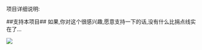 
项目详细说明:

##支持本项目##
如果,你对这个很感兴趣,愿意支持一下的话,没有什么比捐点线实在了...

[![](/img/pay_encourage.png)](http://me.alipay.com/youxilua)